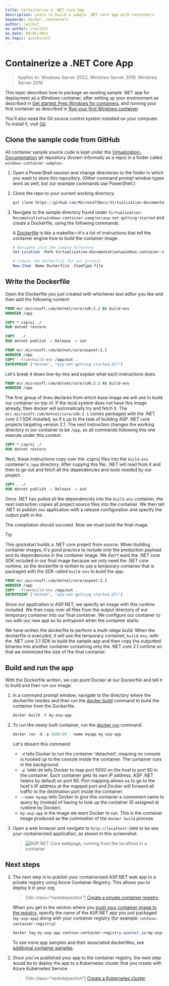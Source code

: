 ```yaml
---
title: Containerize a .NET Core App
description: Learn to build a sample .NET core app with containers
keywords: docker, containers
author: cwilhit
ms.author: crwilhit
ms.date: 09/01/2021
ms.topic: quickstart
---
```

# Containerize a .NET Core App

> Applies to: Windows Server 2022, Windows Server 2019, Windows Server 2016

This topic describes how to package an existing sample .NET app for deployment as a Windows container, after setting up your environment as described in [Get started: Prep Windows for containers](set-up-environment.md), and running your first container as described in [Run your first Windows container](run-your-first-container.md).

You'll also need the Git source control system installed on your computer. To install it, visit [Git](https://git-scm.com/download).

## Clone the sample code from GitHub

All container sample source code is kept under the [Virtualization-Documentation](https://github.com/MicrosoftDocs/Virtualization-Documentation) git repository (known informally as a repo) in a folder called `windows-container-samples`.

1. Open a PowerShell session and change directories to the folder in which you want to store this repository. (Other command prompt window types work as well, but our example commands use PowerShell.)
2. Clone the repo to your current working directory:

   ```PowerShell
   git clone https://github.com/MicrosoftDocs/Virtualization-Documentation.git
   ```

3. Navigate to the sample directory found under `Virtualization-Documentation\windows-container-samples\asp-net-getting-started` and create a Dockerfile, using the following commands.

   A [Dockerfile](https://docs.docker.com/engine/reference/builder/) is like a makefile—it's a list of instructions that tell the container engine how to build the container image.

   ```Powershell
   # Navigate into the sample directory
   Set-Location -Path Virtualization-Documentation\windows-container-samples\asp-net-getting-started

   # Create the Dockerfile for our project
   New-Item -Name Dockerfile -ItemType file
   ```

## Write the Dockerfile

Open the Dockerfile you just created with whichever text editor you like and then add the following content:

```Dockerfile
FROM mcr.microsoft.com/dotnet/core/sdk:2.1 AS build-env
WORKDIR /app

COPY *.csproj ./
RUN dotnet restore

COPY . ./
RUN dotnet publish -c Release -o out

FROM mcr.microsoft.com/dotnet/core/aspnet:2.1
WORKDIR /app
COPY --from=build-env /app/out .
ENTRYPOINT ["dotnet", "asp-net-getting-started.dll"]
```

Let's break it down line-by-line and explain what each instructions does.

```Dockerfile
FROM mcr.microsoft.com/dotnet/core/sdk:2.1 AS build-env
WORKDIR /app
```

The first group of lines declares from which base image we will use to build our container on top of. If the local system does not have this image already, then docker will automatically try and fetch it. The `mcr.microsoft.com/dotnet/core/sdk:2.1` comes packaged with the .NET core 2.1 SDK installed, so it's up to the task of building ASP .NET core projects targeting version 2.1. The next instruction  changes the working directory in our container to be `/app`, so all commands following this one execute under this context.

```Dockerfile
COPY *.csproj ./
RUN dotnet restore
```

Next, these instructions copy over the .csproj files into the `build-env` container's `/app` directory. After copying this file, .NET will read from it and then to go out and fetch all the dependencies and tools needed by our project.

```Dockerfile
COPY . ./
RUN dotnet publish -c Release -o out
```

Once .NET has pulled all the dependencies into the `build-env` container, the next instruction copies all project source files into the container. We then tell .NET to publish our application with a release configuration and specify the output path in the .

The compilation should succeed. Now we must build the final image.

> [!TIP]
> This quickstart builds a .NET core project from source. When building container images, it's good practice to include _only_ the production payload and its dependencies in the container image. We don't want the .NET core SDK included in our final image because we only need the .NET core runtime, so the dockerfile is written to use a temporary container that is packaged with the SDK called `build-env` to build the app.

```Dockerfile
FROM mcr.microsoft.com/dotnet/core/aspnet:2.1
WORKDIR /app
COPY --from=build-env /app/out .
ENTRYPOINT ["dotnet", "asp-net-getting-started.dll"]
```

Since our application is ASP.NET, we specify an image with this runtime included. We then copy over all files from the output directory of our temporary container into our final container. We configure our container to run with our new app as its entrypoint when the container starts

We have written the dockerfile to perform a _multi-stage build_. When the dockerfile is executed, it will use the temporary container, `build-env`, with the .NET core 2.1 SDK to build the sample app and then copy the outputted binaries into another container containing only the .NET core 2.1 runtime so that we minimized the size of the final container.

## Build and run the app

With the Dockerfile written, we can point Docker at our Dockerfile and tell it to build and then run our image:

1. In a command prompt window, navigate to the directory where the dockerfile resides and then run the [docker build](https://docs.docker.com/engine/reference/commandline/build/) command to build the container from the Dockerfile.

   ```Powershell
   docker build -t my-asp-app .
   ```

2. To run the newly built container, run the [docker run](https://docs.docker.com/engine/reference/commandline/run/) command.

   ```Powershell
   docker run -d -p 5000:80 --name myapp my-asp-app
   ```

   Let's dissect this command:

   * `-d` tells Docker to run the container 'detached', meaning no console is hooked up to the console inside the container. The container runs in the background.
   * `-p 5000:80` tells Docker to map port 5000 on the host to port 80 in the container. Each container gets its own IP address. ASP .NET listens by default on port 80. Port mapping allows us to go to the host's IP address at the mapped port and Docker will forward all traffic to the destination port inside the container.
   * `--name myapp` tells Docker to give this container a convenient name to query by (instead of having to look up the container ID assigned at runtime by Docker).
   * `my-asp-app` is the image we want Docker to run. This is the container image produced as the culmination of the `docker build` process.

3. Open a web browser and navigate to `http://localhost:5000` to be see your containerized application, as shown in this screenshot:

   >![ASP.NET Core webpage, running from the localhost in a container](media/SampleAppScreenshot.png)

## Next steps

1. The next step is to publish your containerized ASP.NET web app to a private registry using Azure Container Registry. This allows you to deploy it in your org.

   > [!div class="nextstepaction"]
   > [Create a private container registry](/azure/container-registry/container-registry-get-started-powershell)

   When you get to the section where you [push your container image to the registry](/azure/container-registry/container-registry-get-started-powershell#push-image-to-registry), specify the name of the ASP.NET app you just packaged (`my-asp-app`) along with your container registry (for example: `contoso-container-registry`):

   ```PowerShell
   docker tag my-asp-app contoso-container-registry.azurecr.io/my-asp-app:v1
   ```

   To see more app samples and their associated dockerfiles, see [additional container samples](../samples.md).

2. Once you've published your app to the container registry, the next step would be to deploy the app to a Kubernetes cluster that you create with Azure Kubernetes Service.

   > [!div class="nextstepaction"]
   > [Create a Kubernetes cluster](/azure/aks/windows-container-cli)